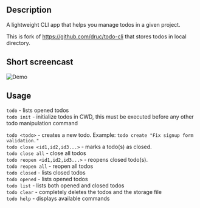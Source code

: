 ## Description
A lightweight CLI app that helps you manage todos in a given project.

This is fork of https://github.com/druc/todo-cli that stores todos in local directory.

## Short screencast
![Demo](http://content.screencast.com/users/cdruc/folders/Default/media/db60eb68-9a85-4c61-a5c9-1cf378e89e9d/Screen%20Recording%202017-09-25%20at%2002.37%20PM.gif "Demo")

## Usage
`todo` - lists opened todos  
`todo init` - initialize todos in CWD, this must be executed before any other todo manipulation command

`todo <todo>` - creates a new todo. Example: `todo create "Fix signup form validation."`  
`todo close <id1,id2,id3...>` - marks a todo(s) as closed.  
`todo close all` - close all todos    
`todo reopen <id1,id2,id3...>` - reopens closed todo(s).  
`todo reopen all` - reopen all todos    
`todo closed` - lists closed todos  
`todo opened` - lists opened todos  
`todo list` - lists both opened and closed todos  
`todo clear` - completely deletes the todos and the storage file  
`todo help` - displays available commands  